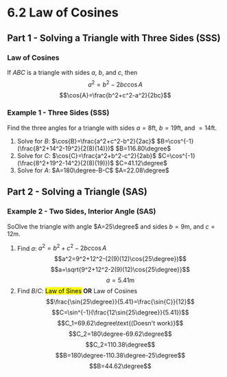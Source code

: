 # 6.2 Law of Cosines
## Part 1 - Solving a Triangle with Three Sides (SSS)

### Law of Cosines
If $ABC$ is a triangle with sides $a$, $b$, and $c$, then
$$a^2=b^2-2bc\cos{A}$$
$$\cos{A}=\frac{b^2+c^2-a^2}{2bc}$$

### Example 1 - Three Sides (SSS)
Find the three angles for a triangle with sides $a=8$ft, $b=19$ft, and $=14$ft.
1. Solve for $B$: $\cos{B}=\frac{a^2+c^2-b^2}{2ac}$
$B=\cos^{-1}(\frac{8^2+14^2-19^2}{2(8)(14)})$
$B=116.80\degree$
2. Solve for $C$: $\cos{C}=\frac{a^2+b^2-c^2}{2ab}$
$C=\cos^{-1}(\frac{8^2+19^2-14^2}{2(8)(19)})$
$C=41.12\degree$
3. Solve for $A$: $A=180\degree-B-C$
$A=22.08\degree$
## Part 2 - Solving a Triangle (SAS)
### Example 2 - Two Sides, Interior Angle (SAS)
SoOlve the triangle with angle $A=25\degree$ and sides $b=9$m, and $c=12$m.
1. Find $a$: $a^2=b^2+c^2-2bc\cos{A}$
	$$a^2=9^2+12^2-(2(9)(12)\cos{25\degree})$$
	$$a=\sqrt{9^2+12^2-2(9)(12)\cos{25\degree}}$$
	$$a=5.41\text{m}$$
2. Find $B$/$C$: <mark>Law of Sines</mark> **OR** Law of Cosines
$$\frac{\sin{25\degree}}{5.41}=\frac{\sin{C}}{12}$$
$$C=\sin^{-1}(\frac{12\sin{25\degree}}{5.41})$$
$$C_1=69.62\degree\text{(Doesn't work)}$$
$$C_2=180\degree-69.62\degree$$
$$C_2=110.38\degree$$
$$B=180\degree-110.38\degree-25\degree$$
$$B=44.62\degree$$
<!--stackedit_data:
eyJoaXN0b3J5IjpbMTk2NTkyNTc3OSwtODEyNzAwODM5LDg5MD
Q4NDM0MSwtMTYwOTA2OTMyLDY4MDgwNDM2MywtOTExNjU2MDYy
LC04NzkyOTkzNjksMTkyNzg4ODcwNSwtMzMyNDU1MzYzXX0=
-->